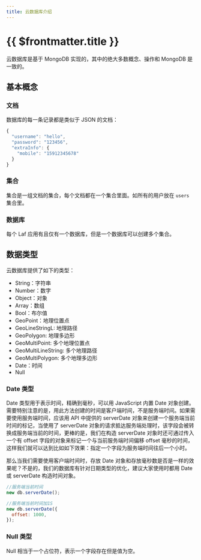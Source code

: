 ```yaml
---
title: 云数据库介绍
---
```


# {{ $frontmatter.title }}

云数据库是基于 MongoDB 实现的，其中的绝大多数概念、操作和 MongoDB 是一致的。

## 基本概念

### 文档

数据库的每一条记录都是类似于 JSON 的文档：

```js
{
  "username": "hello",
  "password": "123456",
  "extraInfo": {
    "mobile": "15912345678"
  }
}
```

### 集合

集合是一组文档的集合，每个文档都在一个集合里面。如所有的用户放在 `users` 集合里。

### 数据库

每个 Laf 应用有且仅有一个数据库，但是一个数据库可以创建多个集合。

<!-- ## 访问数据库

### 在云函数中访问数据库

云函数需要使用 `@lafjs/cloud` 来获取数据库访问器。

```js
import cloud from "@lafjs/cloud";

// 数据库对象
const db = cloud.database();
``` -->

<!-- ### 在客户端中访问数据库

前端可使用 [laf-client-sdk](https://github.com/labring/laf/tree/main/packages/client-sdk) “直连”数据库，无需与服务端对接口。

在访问数据库之前，需要先设置一个访问策略。在 云数据库-访问策略 中创建一个新的策略，策略内容如下：

```js
{
  "read": true,
  "count": true,
  "update": false,
  "remove": false,
  "add": false
}
```

创建好后可以在 访问策略列表中获得入口地址。

在前端项目中安装 laf-client-sdk:

```shell
npm install laf-client-sdk
```

在使用前，需要初始化 SDK：

```js
const cloud = require("laf-client-sdk").init({
  // 应用的服务地址，在欢迎-服务地址 可找到
  baseUrl: "http://localhost:8000",
  // 刚刚创建的访问策略的入口地址
  dbProxyUrl: "/proxy/app",
  // provide your own token-get-function, a standard JWT token is expected
  getAccessToken: () => localStorage.getItem("access_token"),
  /**
   * 客户端环境, 默认是 'h5':
   * - `h5` for browsers
   * - `wxmp` for WeChat MiniProgram
   * - `uniapp` for uni-app
   */
  environment: "h5",
});

// 获取数据库访问器
const db = cloud.database();
``` -->

## 数据类型

云数据库提供了如下的类型：

- String：字符串
- Number：数字
- Object：对象
- Array：数组
- Bool：布尔值
- GeoPoint：地理位置点
- GeoLineStringL: 地理路径
- GeoPolygon: 地理多边形
- GeoMultiPoint: 多个地理位置点
- GeoMultiLineString: 多个地理路径
- GeoMultiPolygon: 多个地理多边形
- Date：时间
- Null

###  Date 类型

Date 类型用于表示时间，精确到毫秒，可以用 JavaScript 内置 Date 对象创建。需要特别注意的是，用此方法创建的时间是客户端时间，不是服务端时间。如果需要使用服务端时间，应该用 API 中提供的 serverDate 对象来创建一个服务端当前时间的标记，当使用了 serverDate 对象的请求抵达服务端处理时，该字段会被转换成服务端当前的时间，更棒的是，我们在构造 serverDate 对象时还可通过传入一个有 offset 字段的对象来标记一个与当前服务端时间偏移 offset 毫秒的时间，这样我们就可以达到比如如下效果：指定一个字段为服务端时间往后一个小时。

那么当我们需要使用客户端时间时，存放 Date 对象和存放毫秒数是否是一样的效果呢？不是的，我们的数据库有针对日期类型的优化，建议大家使用时都用 Date 或 serverDate 构造时间对象。

```js
//服务端当前时间
new db.serverDate();
```

```js
//服务端当前时间加1S
new db.serverDate({
  offset: 1000,
});
```

### Null 类型

Null 相当于一个占位符，表示一个字段存在但是值为空。
